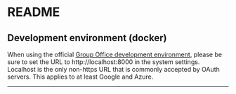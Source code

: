 # README

## Development environment (docker)

When using the official [Group Office development environment](https://github.com/Intermesh/docker-groupoffice-development),
please be sure to set the URL to http://localhost:8000 in the system settings. Localhost is
the only non-https URL that is commonly accepted by OAuth servers. This applies to at least
Google and Azure.

---
